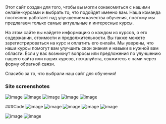 Этот сайт создан для того, чтобы вы могли ознакомиться с нашими онлайн-курсами и
 выбрать то, что подойдет именно вам. Наша команда постоянно работает над улучшением
 качества обучения, поэтому мы предлагаем только самые актуальные и интересные курсы.

На этом сайте вы найдете информацию о каждом из курсов, о его содержании, стоимости и продолжительности.
 Вы также можете зарегистрироваться на курс и оплатить его онлайн.
Мы уверены, что наши курсы помогут вам улучшить свои знания и навыки в нужной вам области.
 Если у вас возникнут вопросы или предложения по улучшению нашего сайта или наших курсов,
 пожалуйста, свяжитесь с нами через форму обратной связи.

Спасибо за то, что выбрали наш сайт для обучения!



### Site screenshotes
![image](https://user-images.githubusercontent.com/86559848/222451503-89e11151-d4cc-4a6c-8c12-0220b03ce221.png)
![image](https://user-images.githubusercontent.com/86559848/222451582-878691c6-bd9e-4837-a6ea-40bf6fad1ed3.png)
![image](https://user-images.githubusercontent.com/86559848/222451675-28db8b61-8f05-4b68-a3ba-df6ef17c5481.png)
![image](https://user-images.githubusercontent.com/86559848/222451764-9fb8365b-3e8e-46b9-8366-0bf6778fcf84.png)
![image](https://user-images.githubusercontent.com/86559848/222451875-43eeeea9-ae49-4c29-9f6b-7a3fcdcea595.png)


###Code
![image](https://user-images.githubusercontent.com/86559848/222452012-4e78752e-b42b-4abf-ab72-45259c53118d.png)
![image](https://user-images.githubusercontent.com/86559848/222452033-9ef7b333-a9c8-4807-a7cf-2b463b4ba028.png)
![image](https://user-images.githubusercontent.com/86559848/222452070-b666ca31-f12e-42e5-8566-8a45a9f3b94d.png)
![image](https://user-images.githubusercontent.com/86559848/222452087-abf83b20-d999-40b7-a181-be8fe27b641d.png)
![image](https://user-images.githubusercontent.com/86559848/222452108-30d1dfb7-9c4c-4fdd-a2d6-2b62ce69cf81.png)

![image](https://user-images.githubusercontent.com/86559848/222452133-167eaddb-3b18-41ec-a997-3cfe0b904307.png)
![image](https://user-images.githubusercontent.com/86559848/222452156-0f51c4e3-cf9a-4c31-a05f-1a0304fa4fb9.png)
  


